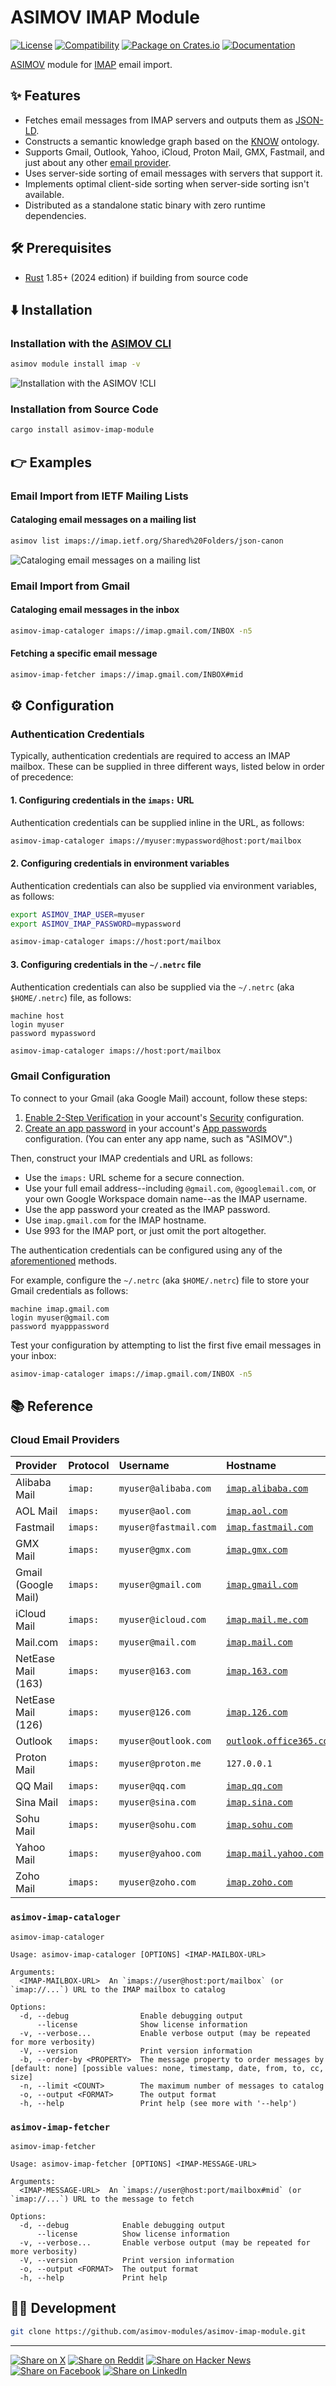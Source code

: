 # ASIMOV IMAP Module

[![License](https://img.shields.io/badge/license-Public%20Domain-blue.svg)](https://unlicense.org)
[![Compatibility](https://img.shields.io/badge/rust-1.85%2B-blue)](https://blog.rust-lang.org/2025/02/20/Rust-1.85.0/)
[![Package on Crates.io](https://img.shields.io/crates/v/asimov-imap-module)](https://crates.io/crates/asimov-imap-module)
[![Documentation](https://docs.rs/asimov-imap-module/badge.svg)](https://docs.rs/asimov-imap-module)

[ASIMOV] module for [IMAP] email import.

## ✨ Features

- Fetches email messages from IMAP servers and outputs them as [JSON-LD].
- Constructs a semantic knowledge graph based on the [KNOW] ontology.
- Supports Gmail, Outlook, Yahoo, iCloud, Proton Mail, GMX, Fastmail, and just
  about any other [email provider](#cloud-email-providers).
- Uses server-side sorting of email messages with servers that support it.
- Implements optimal client-side sorting when server-side sorting isn't available.
- Distributed as a standalone static binary with zero runtime dependencies.

## 🛠️ Prerequisites

- [Rust] 1.85+ (2024 edition) if building from source code

## ⬇️ Installation

### Installation with the [ASIMOV CLI]

```bash
asimov module install imap -v
```

![Installation with the ASIMOV !CLI](https://github.com/asimov-modules/asimov-imap-module/blob/master/etc/install.svg)

### Installation from Source Code

```bash
cargo install asimov-imap-module
```

## 👉 Examples

### Email Import from IETF Mailing Lists

#### Cataloging email messages on a mailing list

```bash
asimov list imaps://imap.ietf.org/Shared%20Folders/json-canon
```

![Cataloging email messages on a mailing list](https://github.com/asimov-modules/asimov-imap-module/blob/master/etc/catalog.svg)

### Email Import from Gmail

#### Cataloging email messages in the inbox

```bash
asimov-imap-cataloger imaps://imap.gmail.com/INBOX -n5
```

#### Fetching a specific email message

```bash
asimov-imap-fetcher imaps://imap.gmail.com/INBOX#mid
```

## ⚙ Configuration

### Authentication Credentials

Typically, authentication credentials are required to access an IMAP mailbox.
These can be supplied in three different ways, listed below in order of
precedence:

#### 1. Configuring credentials in the `imaps:` URL

Authentication credentials can be supplied inline in the URL, as follows:

```bash
asimov-imap-cataloger imaps://myuser:mypassword@host:port/mailbox
```

#### 2. Configuring credentials in environment variables

Authentication credentials can also be supplied via environment variables, as
follows:

```bash
export ASIMOV_IMAP_USER=myuser
export ASIMOV_IMAP_PASSWORD=mypassword

asimov-imap-cataloger imaps://host:port/mailbox
```

#### 3. Configuring credentials in the `~/.netrc` file

Authentication credentials can also be supplied via the `~/.netrc` (aka
`$HOME/.netrc`) file, as follows:

```
machine host
login myuser
password mypassword
```

```bash
asimov-imap-cataloger imaps://host:port/mailbox
```

### Gmail Configuration

To connect to your Gmail (aka Google Mail) account, follow these steps:

1. [Enable 2-Step Verification](https://support.google.com/accounts/answer/185839)
   in your account's [Security](https://myaccount.google.com/security)
   configuration.
2. [Create an app password](https://support.google.com/accounts/answer/185833)
   in your account's [App passwords](https://myaccount.google.com/apppasswords)
   configuration. (You can enter any app name, such as "ASIMOV".)

Then, construct your IMAP credentials and URL as follows:

- Use the `imaps:` URL scheme for a secure connection.
- Use your full email address--including `@gmail.com`, `@googlemail.com`,
  or your own Google Workspace domain name--as the IMAP username.
- Use the app password your created as the IMAP password.
- Use `imap.gmail.com` for the IMAP hostname.
- Use 993 for the IMAP port, or just omit the port altogether.

The authentication credentials can be configured using any of the
[aforementioned](#authentication-credentials) methods.

For example, configure the `~/.netrc` (aka `$HOME/.netrc`) file to store your
Gmail credentials as follows:

```
machine imap.gmail.com
login myuser@gmail.com
password myapppassword
```

Test your configuration by attempting to list the first five email messages in
your inbox:

```bash
asimov-imap-cataloger imaps://imap.gmail.com/INBOX -n5
```

## 📚 Reference

### Cloud Email Providers

| Provider | Protocol | Username | Hostname | Port |
| :------- | :------- | :------- | :------- | :--- |
| Alibaba Mail | `imap:` | `myuser@alibaba.com` | [`imap.alibaba.com`] | 143 |
| AOL Mail | `imaps:` | `myuser@aol.com` | [`imap.aol.com`] | 993 |
| Fastmail | `imaps:` | `myuser@fastmail.com` | [`imap.fastmail.com`] | 993 |
| GMX Mail | `imaps:` | `myuser@gmx.com` | [`imap.gmx.com`] | 993 |
| Gmail (Google Mail) | `imaps:` | `myuser@gmail.com` | [`imap.gmail.com`] | 993 |
| iCloud Mail | `imaps:` | `myuser@icloud.com` | [`imap.mail.me.com`] | 993 |
| Mail.com | `imaps:` | `myuser@mail.com` | [`imap.mail.com`] | 993 |
| NetEase Mail (163) | `imaps:` | `myuser@163.com` | [`imap.163.com`] | 993 |
| NetEase Mail (126) | `imaps:` | `myuser@126.com` | [`imap.126.com`] | 993 |
| Outlook | `imaps:` | `myuser@outlook.com` | [`outlook.office365.com`] | 993 |
| Proton Mail | `imaps:` | `myuser@proton.me` | `127.0.0.1` | 1143 |
| QQ Mail | `imaps:` | `myuser@qq.com` | [`imap.qq.com`] | 993 |
| Sina Mail | `imaps:` | `myuser@sina.com` | [`imap.sina.com`] | 993 |
| Sohu Mail | `imaps:` | `myuser@sohu.com` | [`imap.sohu.com`] | 993 |
| Yahoo Mail | `imaps:` | `myuser@yahoo.com` | [`imap.mail.yahoo.com`] | 993 |
| Zoho Mail | `imaps:` | `myuser@zoho.com` | [`imap.zoho.com`] | 993 |

### `asimov-imap-cataloger`

```
asimov-imap-cataloger

Usage: asimov-imap-cataloger [OPTIONS] <IMAP-MAILBOX-URL>

Arguments:
  <IMAP-MAILBOX-URL>  An `imaps://user@host:port/mailbox` (or `imap://...`) URL to the IMAP mailbox to catalog

Options:
  -d, --debug                Enable debugging output
      --license              Show license information
  -v, --verbose...           Enable verbose output (may be repeated for more verbosity)
  -V, --version              Print version information
  -b, --order-by <PROPERTY>  The message property to order messages by [default: none] [possible values: none, timestamp, date, from, to, cc, size]
  -n, --limit <COUNT>        The maximum number of messages to catalog
  -o, --output <FORMAT>      The output format
  -h, --help                 Print help (see more with '--help')
```

### `asimov-imap-fetcher`

```
asimov-imap-fetcher

Usage: asimov-imap-fetcher [OPTIONS] <IMAP-MESSAGE-URL>

Arguments:
  <IMAP-MESSAGE-URL>  An `imaps://user@host:port/mailbox#mid` (or `imap://...`) URL to the message to fetch

Options:
  -d, --debug            Enable debugging output
      --license          Show license information
  -v, --verbose...       Enable verbose output (may be repeated for more verbosity)
  -V, --version          Print version information
  -o, --output <FORMAT>  The output format
  -h, --help             Print help
```

## 👨‍💻 Development

```bash
git clone https://github.com/asimov-modules/asimov-imap-module.git
```

---

[![Share on X](https://img.shields.io/badge/share%20on-x-03A9F4?logo=x)](https://x.com/intent/post?url=https://github.com/asimov-modules/asimov-imap-module&text=asimov-imap-module)
[![Share on Reddit](https://img.shields.io/badge/share%20on-reddit-red?logo=reddit)](https://reddit.com/submit?url=https://github.com/asimov-modules/asimov-imap-module&title=asimov-imap-module)
[![Share on Hacker News](https://img.shields.io/badge/share%20on-hn-orange?logo=ycombinator)](https://news.ycombinator.com/submitlink?u=https://github.com/asimov-modules/asimov-imap-module&t=asimov-imap-module)
[![Share on Facebook](https://img.shields.io/badge/share%20on-fb-1976D2?logo=facebook)](https://www.facebook.com/sharer/sharer.php?u=https://github.com/asimov-modules/asimov-imap-module)
[![Share on LinkedIn](https://img.shields.io/badge/share%20on-linkedin-3949AB?logo=linkedin)](https://www.linkedin.com/sharing/share-offsite/?url=https://github.com/asimov-modules/asimov-imap-module)

[ASIMOV]: https://asimov.sh
[ASIMOV CLI]: https://cli.asimov.sh
[IMAP]: https://en.wikipedia.org/wiki/Internet_Message_Access_Protocol
[JSON-LD]: https://json-ld.org
[KNOW]: https://know.dev
[RDF]: https://www.w3.org/TR/rdf12-primer/
[Rust]: https://rust-lang.org

[`imap.126.com`]: https://help.mail.126.com/faqDetail.do?code=d7a5dc8471cd0c0e8b4b8f4f8e49998b374173cfe9171305fa1ce630d7f67ac24aac98d1012d23f2
[`imap.163.com`]: https://help.mail.163.com/faqDetail.do?code=d7a5dc8471cd0c0e8b4b8f4f8e49998b374173cfe9171305fa1ce630d7f67ac24aac98d1012d23f2
[`imap.alibaba.com`]: https://so.alibaba.com/s/cgs/knowledge?categoryId=93847011&language=zh_CN&m_station=cgs&questionId=dc256e66a1064c65aee1de6f5095bde2
[`imap.aol.com`]: https://help.aol.com/articles/how-do-i-use-other-email-applications-to-send-and-receive-my-aol-mail
[`imap.fastmail.com`]: https://www.fastmail.help/hc/en-us/articles/1500000279921-IMAP-POP-and-SMTP
[`imap.gmail.com`]: https://support.google.com/mail/answer/7126229
[`imap.gmx.com`]: https://support.gmx.com/pop-imap/imap/server.html
[`imap.mail.com`]: https://support.mail.com/premium/imap/server.html
[`imap.mail.me.com`]: https://support.apple.com/en-us/102525
[`imap.mail.yahoo.com`]: https://help.yahoo.com/kb/SLN4075.html
[`imap.qq.com`]: https://service.mail.qq.com/detail/128/339
[`imap.sina.com`]: https://help.sina.com.cn/comquestiondetail/view/1565/
[`imap.sina.com`]: https://help.sina.com.cn/comquestiondetail/view/1565/
[`imap.sohu.com`]: https://cloud.tencent.com/developer/article/1800257
[`imap.zoho.com`]: https://www.zoho.com/mail/help/imap-access.html
[`outlook.office365.com`]: https://support.microsoft.com/en-us/office/pop-imap-and-smtp-settings-for-outlook-com-d088b986-291d-42b8-9564-9c414e2aa040
